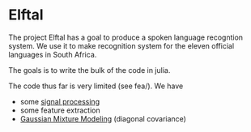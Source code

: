 Elftal
======

The project Elftal has a goal to produce a spoken language recogntion system.  We use it to make recognition system for the eleven official languages in South Africa. 

The goals is to write the bulk of the code in julia. 

The code thus far is very limited (see fea/).  We have
 - some [signal processing](/davidavdav/SignalProcessing)
 - some feature extraction
 - [Gaussian Mixture Modeling](/davidavdav/GMMs) (diagonal covariance)
